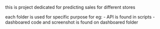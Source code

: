 this is project dedicated for predicting sales for different stores 

each folder is used for specific purpose for eg:
    - API is found in scripts
    - dashboared code and screenshot is found on dashboared folder